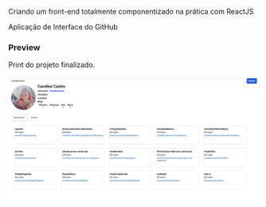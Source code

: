 Criando um front-end totalmente componentizado na prática com ReactJS

Aplicação de Interface do GitHub

### Preview
Print do projeto finalizado.

![plot](./app/image/snapshot-1.png)

